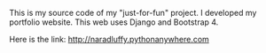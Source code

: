 This is my source code of my "just-for-fun" project. I developed my portfolio website. 
This web uses Django and Bootstrap 4. 

Here is the link: http://naradluffy.pythonanywhere.com
